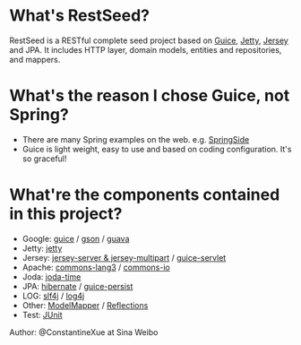 # What's RestSeed? #

RestSeed is a RESTful complete seed project based on [Guice](https://code.google.com/p/google-guice/), [Jetty](http://www.eclipse.org/jetty/), [Jersey](http://jersey.java.net/) and JPA.
It includes HTTP layer, domain models, entities and repositories, and mappers.

# What's the reason I chose Guice, not Spring? #

- There are many Spring examples on the web. e.g. [SpringSide](https://github.com/springside/springside4/)
- Guice is light weight, easy to use and based on coding configuration. It's so graceful!

# What're the components contained in this project? #

- Google:
[guice](https://code.google.com/p/google-guice/) /
[gson](https://code.google.com/p/google-gson/) /
[guava](https://code.google.com/p/guava-libraries/)
- Jetty:
[jetty](http://www.eclipse.org/jetty/)
- Jersey:
[jersey-server & jersey-multipart](http://jersey.java.net/) /
[guice-servlet](https://code.google.com/p/google-guice/wiki/Servlets)
- Apache:
[commons-lang3](http://commons.apache.org/lang/) /
[commons-io](http://commons.apache.org/io/)
- Joda:
[joda-time](http://joda-time.sourceforge.net/)
- JPA:
[hibernate](http://www.hibernate.org/) /
[guice-persist](https://code.google.com/p/google-guice/wiki/GuicePersist/)
- LOG:
[slf4j](http://www.slf4j.org/) /
[log4j](http://logging.apache.org/log4j/1.2/)
- Other:
[ModelMapper](http://modelmapper.org/) / [Reflections](https://code.google.com/p/reflections/)
- Test:
[JUnit](http://www.junit.org/)

Author: @ConstantineXue at Sina Weibo